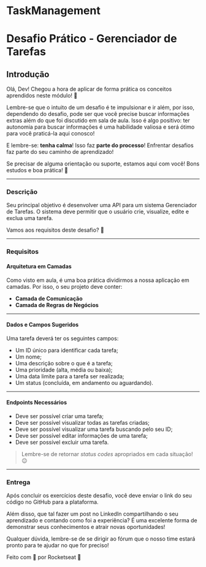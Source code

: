 ﻿# TaskManagement

# Desafio Prático - Gerenciador de Tarefas

## Introdução

Olá, Dev! Chegou a hora de aplicar de forma prática os conceitos aprendidos neste módulo! 🚀

Lembre-se que o intuito de um desafio é te impulsionar e ir além, por isso, dependendo do desafio, pode ser que você precise buscar informações extras além do que foi discutido em sala de aula. 
Isso é algo positivo: ter autonomia para buscar informações é uma habilidade valiosa e será ótimo para você praticá-la aqui conosco!

E lembre-se: **tenha calma**! Isso faz **parte do processo**!
Enfrentar desafios faz parte do seu caminho de aprendizado! 

Se precisar de alguma orientação ou suporte, estamos aqui com você!
Bons estudos e boa prática! 💜

---

### Descrição

Seu principal objetivo é desenvolver uma API para um sistema Gerenciador de Tarefas.
O sistema deve permitir que o usuário crie, visualize, edite e exclua uma tarefa.

Vamos aos requisitos deste desafio? 🚀

---

### Requisitos

#### Arquitetura em Camadas

Como visto em aula, é uma boa prática dividirmos a nossa aplicação em camadas. 
Por isso, o seu projeto deve conter: 

- **Camada de Comunicação**
- **Camada de Regras de Negócios**

---

#### Dados e Campos Sugeridos

Uma tarefa deverá ter os seguintes campos:

- Um ID único para identificar cada tarefa;
- Um nome;
- Uma descrição sobre o que é a tarefa;
- Uma prioridade (alta, média ou baixa);
- Uma data limite para a tarefa ser realizada;
- Um status (concluída, em andamento ou aguardando).

---

#### Endpoints Necessários

- Deve ser possível criar uma tarefa;
- Deve ser possível visualizar todas as tarefas criadas;
- Deve ser possível visualizar uma tarefa buscando pelo seu ID;
- Deve ser possível editar informações de uma tarefa;
- Deve ser possível excluir uma tarefa.

> Lembre-se de retornar *status codes* apropriados em cada situação! 😉

---

### Entrega

Após concluir os exercícios deste desafio, você deve enviar o link do seu código no GitHub para a plataforma. 

Além disso, que tal fazer um post no LinkedIn compartilhando o seu aprendizado e contando como foi a experiência? É uma excelente forma de demonstrar seus conhecimentos e atrair novas oportunidades!

Qualquer dúvida, lembre-se de se dirigir ao fórum que o nosso time estará pronto para te ajudar no que for preciso! 

Feito com 💜 por Rocketseat 🚀
